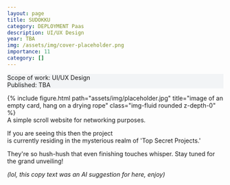 ```yaml
---
layout: page
title: SUDOKKU
category: DEPLOYMENT Paas
description: UI/UX Design
year: TBA
img: /assets/img/cover-placeholder.png
importance: 11
category: []
---
```


<div class="px-3 pt-3 pb-1 mb-3 rounded" style="background-color: rgba(43, 86, 127, .05);">
    <p>
    Scope of work: UI/UX Design<br>
    Published: TBA<br>
    <!-- <a href="https://www.iaotech.space">Visit the Website ↗</a> -->
    </p>
 </div>

<div class="row">
    <div class="col-sm">
        {% include figure.html path="assets/img/placeholder.jpg" title="image of an empty card, hang on a drying rope" class="img-fluid rounded z-depth-0" %}
    </div>
</div>
<div class="caption">
    A simple scroll website for networking purposes.
</div>

<div class="row mt-5 text-md-center justify-content-center">
    <div class="col-lg-8">
        <p>If you are seeing this then the project <br> is currently residing in the mysterious realm of 'Top Secret Projects.' </p>
        <p>They're so hush-hush that even finishing touches whisper. Stay tuned for the grand unveiling!</p>
        <p><em>(lol, this copy text was an AI suggestion for here, enjoy)</em></p>
    </div>    
</div>

